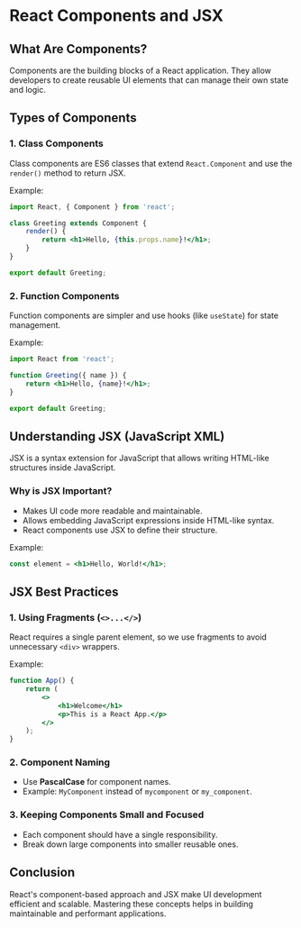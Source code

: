# React Components and JSX

## What Are Components?
Components are the building blocks of a React application. They allow developers to create reusable UI elements that can manage their own state and logic.

## Types of Components

### 1. Class Components
Class components are ES6 classes that extend `React.Component` and use the `render()` method to return JSX.

Example:
```jsx
import React, { Component } from 'react';

class Greeting extends Component {
    render() {
        return <h1>Hello, {this.props.name}!</h1>;
    }
}

export default Greeting;
```

### 2. Function Components
Function components are simpler and use hooks (like `useState`) for state management.

Example:
```jsx
import React from 'react';

function Greeting({ name }) {
    return <h1>Hello, {name}!</h1>;
}

export default Greeting;
```

## Understanding JSX (JavaScript XML)
JSX is a syntax extension for JavaScript that allows writing HTML-like structures inside JavaScript.

### Why is JSX Important?
- Makes UI code more readable and maintainable.
- Allows embedding JavaScript expressions inside HTML-like syntax.
- React components use JSX to define their structure.

Example:
```jsx
const element = <h1>Hello, World!</h1>;
```

## JSX Best Practices

### 1. Using Fragments (`<>...</>`)
React requires a single parent element, so we use fragments to avoid unnecessary `<div>` wrappers.

Example:
```jsx
function App() {
    return (
        <>
            <h1>Welcome</h1>
            <p>This is a React App.</p>
        </>
    );
}
```

### 2. Component Naming
- Use **PascalCase** for component names.
- Example: `MyComponent` instead of `mycomponent` or `my_component`.

### 3. Keeping Components Small and Focused
- Each component should have a single responsibility.
- Break down large components into smaller reusable ones.

## Conclusion
React's component-based approach and JSX make UI development efficient and scalable. Mastering these concepts helps in building maintainable and performant applications.

